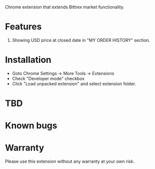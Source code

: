 Chrome extension that extends Bittrex market functionality.

# Features
1. Showing USD price at closed date in "MY ORDER HISTORY" section.

# Installation
* Goto Chrome Settings -> More Tools -> Extensions
* Check "Developer mode" checkbox
* Click "Load unpacked extension" and select extension folder.

# TBD

# Known bugs

# Warranty
Please use this extension without any warranty at your own risk.